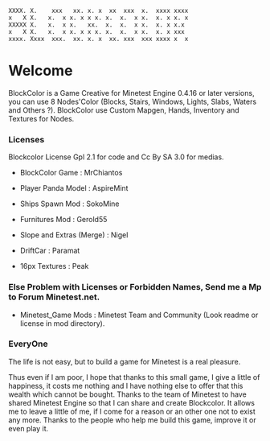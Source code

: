     XXXX. X.    xxx   xx. x. x  xx  xxx  x.  xxxx xxxx
    x   X X.   x.  x x. x x x. x.  x.  x x.  x. x x. x
    XXXXX X.   x.  x x.   xx.  x.  x.  x x.  x. x x.x 
    x   X X.   x.  x x. x x x. x.  x.  x x.  x. x xxx
    xxxx. Xxxx  xxx.  xx. x. x  xx. xxx  xxx xxxx x  x

# Welcome

BlockColor is a Game Creative for Minetest Engine 0.4.16 or later versions, you can use 8 Nodes'Color (Blocks, Stairs, Windows, Lights, Slabs, Waters and Others ?). BlockColor use Custom Mapgen, Hands, Inventory and Textures for Nodes.

### Licenses

Blockcolor License Gpl 2.1 for code and Cc By SA 3.0 for medias.

* BlockColor Game : MrChiantos 

* Player Panda Model : AspireMint
* Ships Spawn Mod : SokoMine
* Furnitures Mod : Gerold55
* Slope and Extras (Merge) : Nigel 
* DriftCar : Paramat
* 16px Textures : Peak


### Else Problem with Licenses or Forbidden Names, Send me a Mp to Forum Minetest.net.

* Minetest_Game Mods :  Minetest Team and Community (Look readme or license in mod directory).


### EveryOne

The life is not easy, but to build a game for Minetest is a real pleasure. 

Thus even if I am poor, I hope that thanks to this small game, I give a little of happiness, it costs me nothing and I have nothing else to offer that this wealth which cannot be bought. Thanks to the team of Minetest to have shared Minetest Engine so that I can share and create Blockcolor. It allows me to leave a little of me, if I come for a reason or an other one not to exist any more. Thanks to the people who help me build this game, improve it or even play it.
